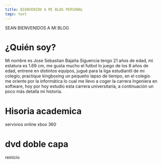 ```yaml
---
title: BIENVENIDO A MI BLOG PERSONAL
tags: text
---
```

SEAN BIENVENIDOS A MI BLOG 
# ¿Quién soy?

Mi nombre es Jose Sebastian Bajaña Siguencia tengo  21 años de edad, mi estatura es 1.69 cm, me gusta mucho el futbol lo juego de los 8 años de edad, entrene en distintos equipos, 
jugué  para la liga estudiantil de mi colegio, practique kingboxing un pequeño lapso de tiempo, en el colegio me oriente por la informática lo cual me llevo a coger la carrera 
Ingeniera en software, hoy por hoy estudio esta carrera universitaria, a continuación un poco más detalla mi historia.

# Hisoria academica 
 
servivios online 
xbox 360

# dvd doble capa

reinicio
